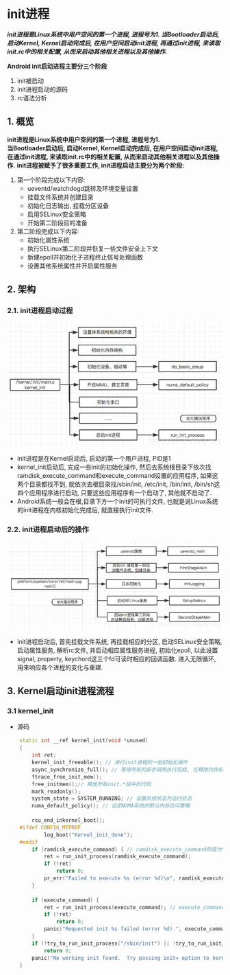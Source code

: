 # init进程
***init进程是Linux系统中用户空间的第一个进程, 进程号为1. 当Bootloader启动后, 启动Kernel, Kernel启动完成后, 在用户空间启动init进程, 再通过init进程, 来读取init.rc中的相关配置, 从而来启动其他相关进程以及其他操作.***

**Android init启动进程主要分三个阶段**
1. init被启动
2. init进程启动的源码
3. rc语法分析

## 1. 概览
**init进程是Linux系统中用户空间的第一个进程, 进程号为1.**  
**当Bootloader启动后, 启动Kernel, Kernel启动完成后, 在用户空间启动init进程, 在通过init进程, 来读取init.rc中的相关配置, 从而来启动其他相关进程以及其他操作.**
**init进程被赋予了很多重要工作, init进程启动主要分为两个阶段:**
1. 第一个阶段完成以下内容:
    * ueventd/watchdogd跳转及环境变量设置
    * 挂载文件系统并创建目录
    * 初始化日志输出, 挂载分区设备
    * 启用SELinux安全策略
    * 开始第二阶段前的准备
2. 第二阶段完成以下内容:
    * 初始化属性系统
    * 执行SELinux第二阶段并恢复一些文件安全上下文
    * 新建epoll并初始化子进程终止信号处理函数
    * 设置其他系统属性并开启属性服务
## 2. 架构
###  2.1. init进程启动过程
![init进程启动过程](3/1.init进程启动过程.png)
* init进程是在Kernel启动后, 启动的第一个用户进程, PID是1
* kernel_init启动后, 完成一些init的初始化操作, 然后去系统根目录下依次找ramdisk_execute_command和execute_command设置的应用程序, 如果这两个目录都找不到, 就依次去根目录找/sbin/init, /etc/init, /bin/init, /bin/sh这四个应用程序进行启动, 只要这些应用程序有一个启动了, 其他就不启动了.
* Android系统一般会在根,目录下方一个init的可执行文件, 也就是说Linux系统的init进程在内核初始化完成后, 就直接执行init文件.

### 2.2. init进程启动后的操作
![init进程启动后](3/2.init进程启动后.png)
* init进程启动后, 首先挂载文件系统, 再挂载相应的分区, 启动SELinux安全策略, 启动属性服务, 解析rc文件, 并启动相应属性服务进程, 初始化epoll, 以此设置signal, property, keychord这三个fd可读时相应的回调函数. 进入无限循环, 用来响应各个进程的变化与重建.

## 3. Kernel启动init进程流程
### 3.1 kernel_init
* 源码
```cpp
    static int __ref kernel_init(void *unused)
    {
        int ret;
        kernel_init_freeable(); // 进行init进程的一些初始化操作
        async_synchronize_full(); // 等待所有的异步调用执行完成, 在释放内存前, 必须完成所有的异步 __init代码
        ftrace_free_init_mem(); 
        free_initmem();// 释放所有init.*段中的代码
        mark_readonly();
        system_state = SYSTEM_RUNNING; // 设置系统状态为运行状态
        numa_default_policy(); // 设定NUMA系统的默认内存访问策略

        rcu_end_inkernel_boot();
    #ifdef CONFIG_MTPROF
            log_boot("Kernel_init_done");
    #endif
        if (ramdisk_execute_command) { // ramdisk_execute_command的值为"/init"
            ret = run_init_process(ramdisk_execute_command);
            if (!ret)
                return 0;
            pr_err("Failed to execute %s (error %d)\n", ramdisk_execute_command, ret);
        }

        if (execute_command) {
            ret = run_init_process(execute_command); // execute_command的值如果有定义就去根目录下找对应的应用程序, 然后启动
            if (!ret)
                return 0;
            panic("Requested init %s failed (error %d).", execute_command, ret);
        }
        if (!try_to_run_init_process("/sbin/init") || !try_to_run_init_process("/etc/init") || !try_to_run_init_process("/bin/init") || !try_to_run_init_process("/bin/sh"))//如果ramdisk_execute_command和execute_command定义的应用程序都没有找到, 就到根目录下找 /sbin/init, /etc/init, /bin/init, /bin/sh 这四个应用程序进行启动
            return 0;
        panic("No working init found.  Try passing init= option to kernel. See Linux Documentation/admin-guide/init.rst for guidance.");
    }
```